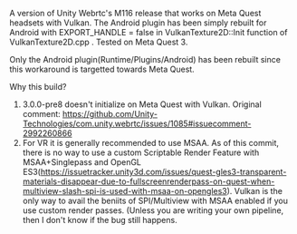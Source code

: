 A version of Unity Webrtc's M116 release that works on Meta Quest headsets with Vulkan. The Android plugin has been simply rebuilt for Android with EXPORT_HANDLE = false in VulkanTexture2D::Init function of VulkanTexture2D.cpp . Tested on Meta Quest 3.

Only the Android plugin(Runtime/Plugins/Android) has been rebuilt since this workaround is targetted towards Meta Quest.

Why this build? <br/>
1. 3.0.0-pre8 doesn't initialize on Meta Quest with Vulkan. Original comment: https://github.com/Unity-Technologies/com.unity.webrtc/issues/1085#issuecomment-2992260866
2. For VR it is generally recommended to use MSAA. As of this commit, there is no way to use a custom Scriptable Render Feature with MSAA+Singlepass and OpenGL ES3(https://issuetracker.unity3d.com/issues/quest-gles3-transparent-materials-disappear-due-to-fullscreenrenderpass-on-quest-when-multiview-slash-spi-is-used-with-msaa-on-opengles3). Vulkan is the only way to avail the beniits of SPI/Multiview with MSAA enabled if you use custom render passes. (Unless you are writing your own pipeline, then I don't know if the bug still happens.

